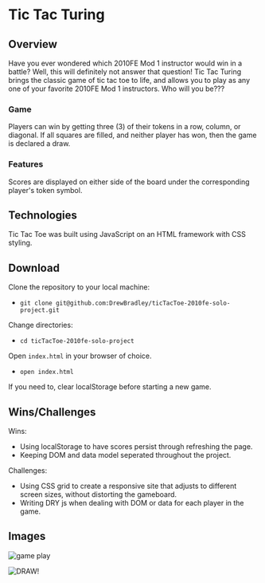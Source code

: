 # Tic Tac Turing
## Overview
Have you ever wondered which 2010FE Mod 1 instructor would win in a battle? Well, this will definitely not answer that question!
Tic Tac Turing brings the classic game of tic tac toe to life, and allows you to play as any one of your favorite 2010FE Mod 1 instructors. 
Who will you be???

### Game
Players can win by getting three (3) of their tokens in a row, column, or diagonal. If all squares are filled, and neither player has won, then the game is declared a draw.
### Features
Scores are displayed on either side of the board under the corresponding player's token symbol.

## Technologies
Tic Tac Toe was built using JavaScript on an HTML framework with CSS styling.

## Download
Clone the repository to your local machine:
 - ```git clone git@github.com:DrewBradley/ticTacToe-2010fe-solo-project.git```

Change directories:
 - ```cd ticTacToe-2010fe-solo-project```

Open ```index.html``` in your browser of choice. 
 - ```open index.html```

If you need to, clear localStorage before starting a new game.

## Wins/Challenges
Wins:
 - Using localStorage to have scores persist through refreshing the page.
 - Keeping DOM and data model seperated throughout the project.

Challenges:
 - Using CSS grid to create a responsive site that adjusts to different screen sizes, without distorting the gameboard.
 - Writing DRY js when dealing with DOM or data for each player in the game.

## Images
![game play](https://media.giphy.com/media/LjCaZcS7EPq5tcDMGD/giphy.gif)

![DRAW!](https://media.giphy.com/media/5WUUmzraYH1O2XWLQ5/giphy.gif)
